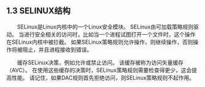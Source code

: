 ## 1.3 SELINUX结构

&emsp;&emsp;SELinux是Linux内核中的一个Linux安全模块。 SELinux由可加载策略规则驱动。 当进行安全相关的访问时，比如当一个进程试图打开一个文件时，这个操作在SELinux内核中被拦截。 如果SELinux策略规则允许操作，则继续操作，否则操作将被阻止，并且进程接收到错误。

&emsp;&emsp;缓存SELinux决策，例如允许或禁止访问。 该缓存被称为访问矢量缓存（AVC）。 在使用这些缓存的决策时，SELinux策略规则需要检查得更少，这会提高性能。 请记住，如果DAC规则首先拒绝访问，则SELinux策略规则不起作用。
